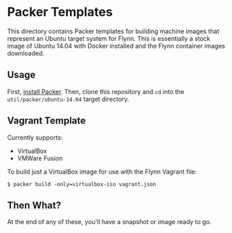 # Packer Templates

This directory contains Packer templates for building machine images that
represent an Ubuntu target system for Flynn. This is essentially a stock image
of Ubuntu 14.04 with Docker installed and the Flynn container images downloaded.

## Usage

First, [install Packer](http://www.packer.io/intro/getting-started/setup.html).
Then, clone this repository and `cd` into the `util/packer/ubuntu-14.04` target
directory.

## Vagrant Template

Currently supports:
 * VirtualBox
 * VMWare Fusion

To build just a VirtualBox image for use with the Flynn Vagrant file:

```
$ packer build -only=virtualbox-iso vagrant.json
```

## Then What?

At the end of any of these, you'll have a snapshot or image ready to go.
